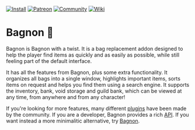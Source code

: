 [![Install](https://img.shields.io/badge/install-curseforge-f16436)](https://www.curseforge.com/wow/addons/bagnonium)
[![Patreon](https://img.shields.io/badge/news-patreon-ff424d)](https://www.patreon.com/jaliborc)
[![Community](https://img.shields.io/badge/community-discord-5865F2)](https://bit.ly/discord-jaliborc)
[![Wiki](https://img.shields.io/badge/documentation-wiki-blue)](https://github.com/Jaliborc/BagBrother/wiki)

# Bagnon :handbag:
Bagnon is Bagnon with a twist. It is a bag replacement addon designed to help the player find items as quickly and as easily as possible, while still feeling part of the default interface.

It has all the features from Bagnon, plus some extra functionality. It organizes all bags into a single window, highlights important items, sorts items on request and helps you find them using a search engine. It supports the inventory, bank, void storage and guild bank, which can be viewed at any time, from anywhere and from any character!
    
If you're looking for more features, many different [plugins](https://github.com/Jaliborc/BagBrother/wiki/Plugins) have been made by the community. If you are a developer, Bagnon provides a rich [API](https://github.com/Jaliborc/BagBrother/wiki). If you want instead a more minimalitic alternative, try [Bagnon](https://www.curseforge.com/wow/addons/bagnon).
